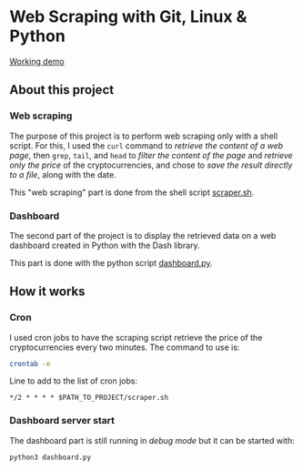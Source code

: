
# Web Scraping with Git, Linux & Python

[Working demo](http://87.106.204.26:3000)

## About this project

### Web scraping

The purpose of this project is to perform web scraping only with a shell script. For this, I used the `curl` command to _retrieve the content of a web page_, then `grep`, `tail`, and `head` to _filter the content of the page_ and _retrieve only the price_ of the cryptocurrencies, and chose to _save the result directly to a file_, along with the date.

This "web scraping" part is done from the shell script [scraper.sh](https://github.com/arthurcluet/webscraping-project/blob/master/scraper.sh).

### Dashboard

The second part of the project is to display the retrieved data on a web dashboard created in Python with the Dash library.

This part is done with the python script [dashboard.py](https://github.com/arthurcluet/webscraping-project/blob/master/dashboard.py).


## How it works

### Cron

I used cron jobs to have the scraping script retrieve the price of the cryptocurrencies every two minutes. The command to use is:
```bash
crontab -e
```
Line to add to the list of cron jobs:
```
*/2 * * * * $PATH_TO_PROJECT/scraper.sh
```

### Dashboard server start

The dashboard part is still running in _debug mode_ but it can be started with:

```bash
python3 dashboard.py
```
